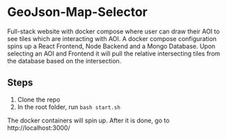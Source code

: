 # GeoJson-Map-Selector
Full-stack website with docker compose where user can draw their AOI to see tiles which are interacting with AOI. 
A docker compose configuration spins up a React Frontend, Node Backend and a Mongo Database. 
Upon selecting an AOI and Frontend it will pull the relative intersecting tiles from the database based on the intersection.

## Steps

1. Clone the repo
2. In the root folder, run ```bash start.sh```

The docker containers will spin up. After it is done, go to http://localhost:3000/
